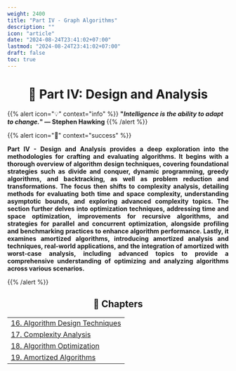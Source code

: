 ```yaml
---
weight: 2400
title: "Part IV - Graph Algorithms"
description: ""
icon: "article"
date: "2024-08-24T23:41:02+07:00"
lastmod: "2024-08-24T23:41:02+07:00"
draft: false
toc: true
---
```

<center>

# 📘 Part IV: Design and Analysis

</center>

{{% alert icon="💡" context="info" %}}
<strong>"<em>Intelligence is the ability to adapt to change.</em>" — Stephen Hawking</strong>
{{% /alert %}}

{{% alert icon="📘" context="success" %}}
<p style="text-align: justify;">
<strong>Part IV - Design and Analysis provides a deep exploration into the methodologies for crafting and evaluating algorithms. It begins with a thorough overview of algorithm design techniques, covering foundational strategies such as divide and conquer, dynamic programming, greedy algorithms, and backtracking, as well as problem reduction and transformations. The focus then shifts to complexity analysis, detailing methods for evaluating both time and space complexity, understanding asymptotic bounds, and exploring advanced complexity topics. The section further delves into optimization techniques, addressing time and space optimization, improvements for recursive algorithms, and strategies for parallel and concurrent optimization, alongside profiling and benchmarking practices to enhance algorithm performance. Lastly, it examines amortized algorithms, introducing amortized analysis and techniques, real-world applications, and the integration of amortized with worst-case analysis, including advanced topics to provide a comprehensive understanding of optimizing and analyzing algorithms across various scenarios.</strong>
</p>
{{% /alert %}}

<center>

## **🧠 Chapters**

</center>

<div class="container mt-4">
    <div class="row">
        <div class="col-md-12">
            <table class="table table-hover">
                <tbody>
                    <tr>
                        <td><a href="/docs/part-iv/chapter-16/" class="text-decoration-none">16. Algorithm Design Techniques</a></td>
                    </tr>
                    <tr>
                        <td><a href="/docs/part-iv/chapter-17/" class="text-decoration-none">17. Complexity Analysis</a></td>
                    </tr>
                    <tr>
                        <td><a href="/docs/part-iv/chapter-18/" class="text-decoration-none">18. Algorithm Optimization</a></td>
                    </tr>
                    <tr>
                        <td><a href="/docs/part-iv/chapter-19/" class="text-decoration-none">19. Amortized Algorithms</a></td>
                    </tr>
                </tbody>
            </table>
        </div>
    </div>
</div>
